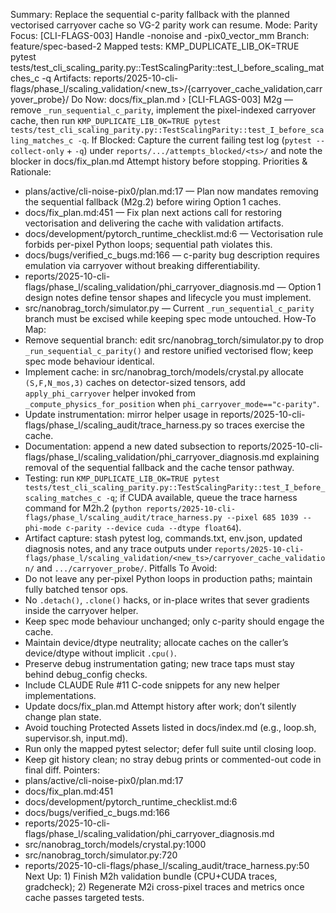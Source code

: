 Summary: Replace the sequential c-parity fallback with the planned vectorised carryover cache so VG-2 parity work can resume.
Mode: Parity
Focus: [CLI-FLAGS-003] Handle -nonoise and -pix0_vector_mm
Branch: feature/spec-based-2
Mapped tests: KMP_DUPLICATE_LIB_OK=TRUE pytest tests/test_cli_scaling_parity.py::TestScalingParity::test_I_before_scaling_matches_c -q
Artifacts: reports/2025-10-cli-flags/phase_l/scaling_validation/<new_ts>/{carryover_cache_validation,carryover_probe}/
Do Now: docs/fix_plan.md › [CLI-FLAGS-003] M2g — remove `_run_sequential_c_parity`, implement the pixel-indexed carryover cache, then run `KMP_DUPLICATE_LIB_OK=TRUE pytest tests/test_cli_scaling_parity.py::TestScalingParity::test_I_before_scaling_matches_c -q`.
If Blocked: Capture the current failing test log (`pytest --collect-only` + `-q`) under `reports/.../attempts_blocked/<ts>/` and note the blocker in docs/fix_plan.md Attempt history before stopping.
Priorities & Rationale:
- plans/active/cli-noise-pix0/plan.md:17 — Plan now mandates removing the sequential fallback (M2g.2) before wiring Option 1 caches.
- docs/fix_plan.md:451 — Fix plan next actions call for restoring vectorisation and delivering the cache with validation artifacts.
- docs/development/pytorch_runtime_checklist.md:6 — Vectorisation rule forbids per-pixel Python loops; sequential path violates this.
- docs/bugs/verified_c_bugs.md:166 — c-parity bug description requires emulation via carryover without breaking differentiability.
- reports/2025-10-cli-flags/phase_l/scaling_validation/phi_carryover_diagnosis.md — Option 1 design notes define tensor shapes and lifecycle you must implement.
- src/nanobrag_torch/simulator.py — Current `_run_sequential_c_parity` branch must be excised while keeping spec mode untouched.
How-To Map:
- Remove sequential branch: edit src/nanobrag_torch/simulator.py to drop `_run_sequential_c_parity()` and restore unified vectorised flow; keep spec mode behaviour identical.
- Implement cache: in src/nanobrag_torch/models/crystal.py allocate `(S,F,N_mos,3)` caches on detector-sized tensors, add `apply_phi_carryover` helper invoked from `_compute_physics_for_position` when `phi_carryover_mode=="c-parity"`.
- Update instrumentation: mirror helper usage in reports/2025-10-cli-flags/phase_l/scaling_audit/trace_harness.py so traces exercise the cache.
- Documentation: append a new dated subsection to reports/2025-10-cli-flags/phase_l/scaling_validation/phi_carryover_diagnosis.md explaining removal of the sequential fallback and the cache tensor pathway.
- Testing: run `KMP_DUPLICATE_LIB_OK=TRUE pytest tests/test_cli_scaling_parity.py::TestScalingParity::test_I_before_scaling_matches_c -q`; if CUDA available, queue the trace harness command for M2h.2 (`python reports/2025-10-cli-flags/phase_l/scaling_audit/trace_harness.py --pixel 685 1039 --phi-mode c-parity --device cuda --dtype float64`).
- Artifact capture: stash pytest log, commands.txt, env.json, updated diagnosis notes, and any trace outputs under `reports/2025-10-cli-flags/phase_l/scaling_validation/<new_ts>/carryover_cache_validation/` and `.../carryover_probe/`.
Pitfalls To Avoid:
- Do not leave any per-pixel Python loops in production paths; maintain fully batched tensor ops.
- No `.detach()`, `.clone()` hacks, or in-place writes that sever gradients inside the carryover helper.
- Keep spec mode behaviour unchanged; only c-parity should engage the cache.
- Maintain device/dtype neutrality; allocate caches on the caller’s device/dtype without implicit `.cpu()`.
- Preserve debug instrumentation gating; new trace taps must stay behind debug_config checks.
- Include CLAUDE Rule #11 C-code snippets for any new helper implementations.
- Update docs/fix_plan.md Attempt history after work; don’t silently change plan state.
- Avoid touching Protected Assets listed in docs/index.md (e.g., loop.sh, supervisor.sh, input.md).
- Run only the mapped pytest selector; defer full suite until closing loop.
- Keep git history clean; no stray debug prints or commented-out code in final diff.
Pointers:
- plans/active/cli-noise-pix0/plan.md:17
- docs/fix_plan.md:451
- docs/development/pytorch_runtime_checklist.md:6
- docs/bugs/verified_c_bugs.md:166
- reports/2025-10-cli-flags/phase_l/scaling_validation/phi_carryover_diagnosis.md
- src/nanobrag_torch/models/crystal.py:1000
- src/nanobrag_torch/simulator.py:720
- reports/2025-10-cli-flags/phase_l/scaling_audit/trace_harness.py:50
Next Up: 1) Finish M2h validation bundle (CPU+CUDA traces, gradcheck); 2) Regenerate M2i cross-pixel traces and metrics once cache passes targeted tests.
